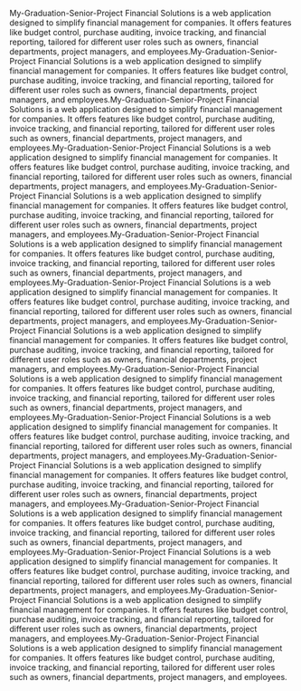 My-Graduation-Senior-Project
Financial Solutions is a web application designed to simplify financial management for companies. It offers features like budget control, purchase auditing, invoice tracking, and financial reporting, tailored for different user roles such as owners, financial departments, project managers, and employees.My-Graduation-Senior-Project
Financial Solutions is a web application designed to simplify financial management for companies. It offers features like budget control, purchase auditing, invoice tracking, and financial reporting, tailored for different user roles such as owners, financial departments, project managers, and employees.My-Graduation-Senior-Project
Financial Solutions is a web application designed to simplify financial management for companies. It offers features like budget control, purchase auditing, invoice tracking, and financial reporting, tailored for different user roles such as owners, financial departments, project managers, and employees.My-Graduation-Senior-Project
Financial Solutions is a web application designed to simplify financial management for companies. It offers features like budget control, purchase auditing, invoice tracking, and financial reporting, tailored for different user roles such as owners, financial departments, project managers, and employees.My-Graduation-Senior-Project
Financial Solutions is a web application designed to simplify financial management for companies. It offers features like budget control, purchase auditing, invoice tracking, and financial reporting, tailored for different user roles such as owners, financial departments, project managers, and employees.My-Graduation-Senior-Project
Financial Solutions is a web application designed to simplify financial management for companies. It offers features like budget control, purchase auditing, invoice tracking, and financial reporting, tailored for different user roles such as owners, financial departments, project managers, and employees.My-Graduation-Senior-Project
Financial Solutions is a web application designed to simplify financial management for companies. It offers features like budget control, purchase auditing, invoice tracking, and financial reporting, tailored for different user roles such as owners, financial departments, project managers, and employees.My-Graduation-Senior-Project
Financial Solutions is a web application designed to simplify financial management for companies. It offers features like budget control, purchase auditing, invoice tracking, and financial reporting, tailored for different user roles such as owners, financial departments, project managers, and employees.My-Graduation-Senior-Project
Financial Solutions is a web application designed to simplify financial management for companies. It offers features like budget control, purchase auditing, invoice tracking, and financial reporting, tailored for different user roles such as owners, financial departments, project managers, and employees.My-Graduation-Senior-Project
Financial Solutions is a web application designed to simplify financial management for companies. It offers features like budget control, purchase auditing, invoice tracking, and financial reporting, tailored for different user roles such as owners, financial departments, project managers, and employees.My-Graduation-Senior-Project
Financial Solutions is a web application designed to simplify financial management for companies. It offers features like budget control, purchase auditing, invoice tracking, and financial reporting, tailored for different user roles such as owners, financial departments, project managers, and employees.My-Graduation-Senior-Project
Financial Solutions is a web application designed to simplify financial management for companies. It offers features like budget control, purchase auditing, invoice tracking, and financial reporting, tailored for different user roles such as owners, financial departments, project managers, and employees.My-Graduation-Senior-Project
Financial Solutions is a web application designed to simplify financial management for companies. It offers features like budget control, purchase auditing, invoice tracking, and financial reporting, tailored for different user roles such as owners, financial departments, project managers, and employees.My-Graduation-Senior-Project
Financial Solutions is a web application designed to simplify financial management for companies. It offers features like budget control, purchase auditing, invoice tracking, and financial reporting, tailored for different user roles such as owners, financial departments, project managers, and employees.My-Graduation-Senior-Project
Financial Solutions is a web application designed to simplify financial management for companies. It offers features like budget control, purchase auditing, invoice tracking, and financial reporting, tailored for different user roles such as owners, financial departments, project managers, and employees.
